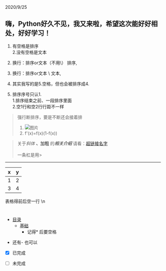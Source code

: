 2020/9/25
## 嗨，Python好久不见，我又来啦，希望这次能好好相处，好好学习！

1. 有空格是排序\
2.没有空格是文本
2.  换行：排序or文本（不用\） 排序,
3.  换行：排序or文本      \ 文本,

5. 其实我写的是5.空格，但也会被排序成4.
6. 排序序号只认1. \
1.排序结束之前、一段排序里面\
2.空1行和空2行行距不一样

>强行断排序，要是不断还会接着排
>1. ![图片]() 
>5. f'(x)=f(x)(1-f(x))

> 关于*斜体* **、加粗** 的***相关介绍*** 请看：[超链接名字](链接)\
>\
>一条杠是用>
---
|x|y|
|-|-|
|1|2|
|3|4|
表格得前后空一行
\n

#
* [目录](#目录)
   * [基础](#基础)
      * 记得* 后要空格
- 还有- 也可以

- [x] 已完成
- [ ] 未完成

